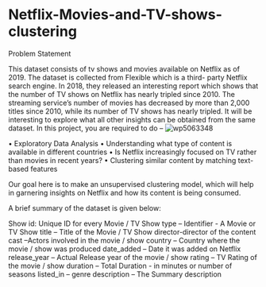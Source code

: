 # Netflix-Movies-and-TV-shows-clustering

Problem Statement

This dataset consists of tv shows and movies available on Netflix as of 2019. The dataset is collected from Flexible which is a third- party Netflix search engine.
In 2018, they released an interesting report which shows that the number of TV shows on Netflix has nearly tripled since 2010. The streaming service’s number of movies has decreased by more than 2,000 titles since 2010, while its number of TV shows has nearly tripled. It will be interesting to explore what all other insights can be obtained from the same dataset.
In	this	project,	you	are  required to do –
![wp5063348](https://user-images.githubusercontent.com/80422212/200168358-cca94047-febc-409b-b137-340cb59b6e9f.jpg)

•	Exploratory Data Analysis
•	Understanding what type of content is available in different countries
•	Is Netflix increasingly focused on TV rather than movies in recent years?
•	Clustering similar content by matching text-based features

Our goal here is to make an unsupervised clustering model, which will help in garnering insights on Netflix and how its content is being consumed.


A brief summary of the dataset is given below:

Show id: Unique ID for every Movie / TV Show
type – Identifier - A Movie or TV Show title – Title of the Movie / TV Show director-director of the content
cast –Actors involved in the movie / show country – Country where the movie / show was produced
date_added – Date it was added on Netflix release_year – Actual Release year of the movie / show
rating – TV Rating of the movie / show duration – Total Duration - in minutes or number of seasons
listed_in – genre
description – The Summary description
